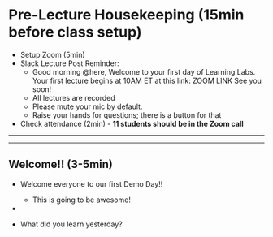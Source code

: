 # Pre-Lecture Housekeeping (15min before class setup)
* Setup Zoom (5min)
* Slack Lecture Post Reminder:
    * Good morning @here, Welcome to your first day of Learning Labs. Your first lecture begins at 10AM ET at this link: ZOOM LINK
    See you soon!
    * All lectures are recorded
    * Please mute your mic by default.
    * Raise your hands for questions; there is a button for that
* Check attendance (2min) - **11 students should be in the Zoom call**

---
---
## Welcome!! (3-5min)
* Welcome everyone to our first Demo Day!!
    * This is going to be awesome!

*
* What did you learn yesterday?

